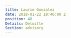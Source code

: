 ```yaml
---
title: Laurie Gonzalez
date: 2018-01-22 18:46:00 Z
position: 48
Details: Deloitte
Section: advisory
---
```


